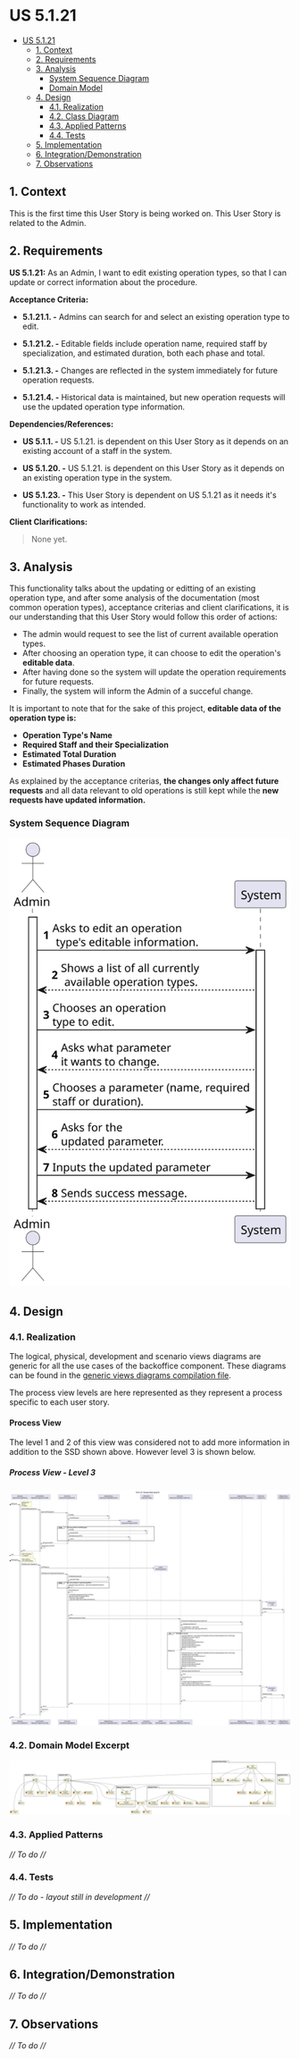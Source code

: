 # US 5.1.21

<!-- TOC -->
- [US 5.1.21](#us-5121)
  - [1. Context](#1-context)
  - [2. Requirements](#2-requirements)
  - [3. Analysis](#3-analysis)
    - [System Sequence Diagram](#system-sequence-diagram)
    - [Domain Model](#domain-model)
  - [4. Design](#4-design)
    - [4.1. Realization](#41-realization)
    - [4.2. Class Diagram](#42-class-diagram)
    - [4.3. Applied Patterns](#43-applied-patterns)
    - [4.4. Tests](#44-tests)
  - [5. Implementation](#5-implementation)
  - [6. Integration/Demonstration](#6-integrationdemonstration)
  - [7. Observations](#7-observations)
<!-- TOC -->


## 1. Context

This is the first time this User Story is being worked on. 
This User Story is related to the Admin.

## 2. Requirements

**US 5.1.21:** As an Admin, I want to edit existing operation types, so that I can update or correct information about the procedure. 

**Acceptance Criteria:**

- **5.1.21.1. -** Admins can search for and select an existing operation type to edit. 

- **5.1.21.2. -** Editable fields include operation name, required staff by specialization, and estimated duration, both each phase and total. 

- **5.1.21.3. -** Changes are reflected in the system immediately for future operation requests. 

- **5.1.21.4. -** Historical data is maintained, but new operation requests will use the updated operation type information. 

**Dependencies/References:**

- **US 5.1.1. -** US 5.1.21. is dependent on this User Story as it depends on an existing account of a staff in the system.

- **US 5.1.20. -** US 5.1.21. is dependent on this User Story as it depends on an existing operation type in the system.

- **US 5.1.23. -** This User Story is dependent on US 5.1.21 as it needs it's functionality to work as intended.

**Client Clarifications:**

> None yet.

## 3. Analysis

This functionality talks about the updating or editting of an existing operation type, and after some analysis of the documentation (most common operation types), acceptance criterias and client clarifications, it is our understanding that this User Story would follow this order of actions:

- The admin would request to see the list of current available operation types.
- After choosing an operation type, it can choose to edit the operation's **editable data**.
- After having done so the system will update the operation requirements for future requests.
- Finally, the system will inform the Admin of a succeful change.

It is important to note that for the sake of this project, **editable data of the operation type is:** 
- **Operation Type's Name**
- **Required Staff and their Specialization**
- **Estimated Total Duration**
- **Estimated Phases Duration**

As explained by the acceptance criterias, **the changes only affect future requests** and all data relevant to old operations is still kept while the **new requests have updated information.**

### System Sequence Diagram

![SSD](Diagrams/SSD/system-sequence-diagram-admin.svg)

## 4. Design

### 4.1. Realization

The logical, physical, development and scenario views diagrams are generic for all the use cases of the backoffice component.
These diagrams can be found in the [generic views diagrams compilation file](../../team-decisions/views/general-views.md).

The process view levels are here represented as they represent a process specific to each user story.

#### Process View

The level 1 and 2 of this view was considered not to add more information in addition to the SSD shown above.
However level 3 is shown below.

##### Process View - Level 3

![Process View Level 3](Diagrams\Views\process-view-level-3.svg)

### 4.2. Domain Model Excerpt

![Domain Model Excerpt](Diagrams\Domain-Model\domain-model-excerpt.svg)

### 4.3. Applied Patterns

_// To do //_

### 4.4. Tests

_// To do - layout still in development //_ 

## 5. Implementation

_// To do //_

## 6. Integration/Demonstration

_// To do //_

## 7. Observations

_// To do //_